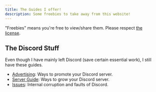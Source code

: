 ```yaml
---
title: The Guides I offer!
description: Some freebies to take away from this website!
---
```


"Freebies" means you're free to view/share them. Please respect [the license](./license).

## The Discord Stuff

Even though I have mainly left Discord (save certain essential work), I still have these guides.

* [Advertising](./advertising): Ways to promote your Discord server.
* [Server Guide](./discord-server-guide): Ways to grow your Discord server.
* [Issues](./discord-issues): Internal corruption and faults of Discord.
